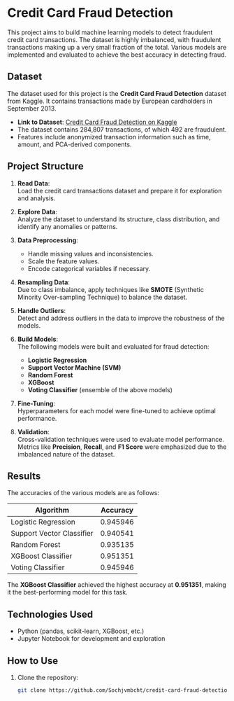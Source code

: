 # **Credit Card Fraud Detection**

This project aims to build machine learning models to detect fraudulent credit card transactions. The dataset is highly imbalanced, with fraudulent transactions making up a very small fraction of the total. Various models are implemented and evaluated to achieve the best accuracy in detecting fraud.

## **Dataset**

The dataset used for this project is the **Credit Card Fraud Detection** dataset from Kaggle. It contains transactions made by European cardholders in September 2013.

- **Link to Dataset**: [Credit Card Fraud Detection on Kaggle](https://www.kaggle.com/mlg-ulb/creditcardfraud)
- The dataset contains 284,807 transactions, of which 492 are fraudulent.
- Features include anonymized transaction information such as time, amount, and PCA-derived components.

## **Project Structure**

1. **Read Data**:  
   Load the credit card transactions dataset and prepare it for exploration and analysis.

2. **Explore Data**:  
   Analyze the dataset to understand its structure, class distribution, and identify any anomalies or patterns.

3. **Data Preprocessing**:  
   - Handle missing values and inconsistencies.
   - Scale the feature values.
   - Encode categorical variables if necessary.

4. **Resampling Data**:  
   Due to class imbalance, apply techniques like **SMOTE** (Synthetic Minority Over-sampling Technique) to balance the dataset.

5. **Handle Outliers**:  
   Detect and address outliers in the data to improve the robustness of the models.

6. **Build Models**:  
   The following models were built and evaluated for fraud detection:
   - **Logistic Regression**
   - **Support Vector Machine (SVM)**
   - **Random Forest**
   - **XGBoost**
   - **Voting Classifier** (ensemble of the above models)

7. **Fine-Tuning**:  
   Hyperparameters for each model were fine-tuned to achieve optimal performance.

8. **Validation**:  
   Cross-validation techniques were used to evaluate model performance. Metrics like **Precision**, **Recall**, and **F1 Score** were emphasized due to the imbalanced nature of the dataset.

## **Results**

The accuracies of the various models are as follows:

| **Algorithm**             | **Accuracy**  |
|---------------------------|---------------|
| Logistic Regression        | 0.945946      |
| Support Vector Classifier  | 0.940541      |
| Random Forest              | 0.935135      |
| XGBoost Classifier         | 0.951351      |
| Voting Classifier          | 0.945946      |

The **XGBoost Classifier** achieved the highest accuracy at **0.951351**, making it the best-performing model for this task.

## **Technologies Used**

- Python (pandas, scikit-learn, XGBoost, etc.)
- Jupyter Notebook for development and exploration

## **How to Use**

1. Clone the repository:
   ```bash
   git clone https://github.com/Sochjvmbcht/credit-card-fraud-detection.git
